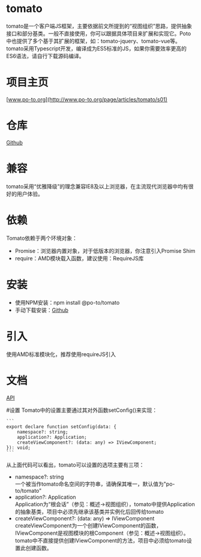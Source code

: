 # tomato
tomato是一个客户端JS框架，主要依据前文所提到的“视图组织”思路，提供抽象接口和部分基类。一般不直接使用，你可以跟据具体项目来扩展和实现它。Poto中也提供了多个基于其扩展的框架，如：tomato-jquery、tomato-vue等。tomato采用Typescript开发，编译成为ES5标准的JS，如果你需要效率更高的ES6语法，请自行下载源码编译。

# 项目主页
[www.po-to.org](http://www.po-to.org/page/articles/tomato/s01)

# 仓库
[Github](https://github.com/po-to/tomato)

# 兼容
tomato采用“优雅降级”的理念兼容IE8及以上浏览器，在主流现代浏览器中均有很好的用户体验。 

# 依赖
Tomato依赖于两个环境对象：
- Promise：浏览器内置对象，对于低版本的浏览器，你注意引入Promise Shim
- require：AMD模块载入函数，建议使用：RequireJS库

# 安装
- 使用NPM安装：npm install @po-to/tomato
- 手动下载安装：[Github](https://github.com/po-to/tomato)

# 引入
使用AMD标准模块化，推荐使用requireJS引入

# 文档
[API](http://www.po-to.org/static/api/tomato)

#设置
Tomato中的设置主要通过其对外函数setConfig()来实现：

    ```
	export declare function setConfig(data: {
	    namespace?: string;
	    application?: Application;
	    createViewComponent?: (data: any) => IViewComponent;
	}): void;
    ```
从上面代码可以看出，tomato可以设置的选项主要有三项：
- namespace?: string   
一个被当作tomato命名空间的字符串，请确保其唯一，默认值为"po-to/tomato"
- application?: Application   
Application为“根会话”（参见：概述->视图组织），tomato中提供Application的抽象基类，项目中必须先继承该基类并实例化后回传给tomato
- createViewComponent?: (data: any) => IViewComponent   
createViewComponent为一个创建IViewComponent的函数，IViewComponent是视图模块的根Component（参见：概述->视图组织）。tomato中不直接提供创建IViewComponent的方法，项目中必须给tomato设置此创建函数。